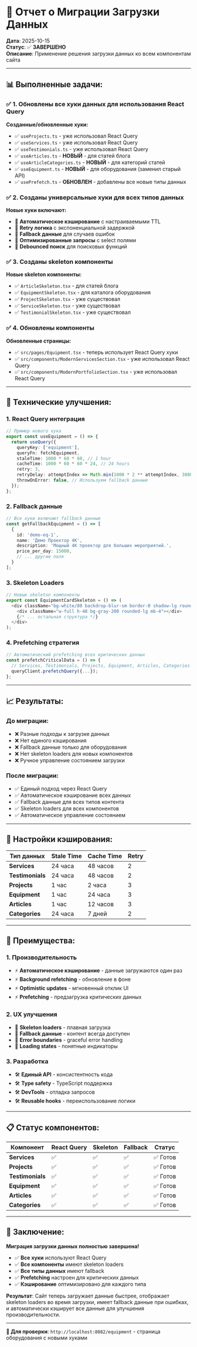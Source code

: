 # 🚀 Отчет о Миграции Загрузки Данных

**Дата**: 2025-10-15  
**Статус**: ✅ **ЗАВЕРШЕНО**  
**Описание**: Применение решения загрузки данных ко всем компонентам сайта

---

## 📊 **Выполненные задачи:**

### ✅ **1. Обновлены все хуки данных для использования React Query**

**Созданные/обновленные хуки:**
- ✅ `useProjects.ts` - уже использовал React Query
- ✅ `useServices.ts` - уже использовал React Query  
- ✅ `useTestimonials.ts` - уже использовал React Query
- ✅ `useArticles.ts` - **НОВЫЙ** - для статей блога
- ✅ `useArticleCategories.ts` - **НОВЫЙ** - для категорий статей
- ✅ `useEquipment.ts` - **НОВЫЙ** - для оборудования (заменил старый API)
- ✅ `usePrefetch.ts` - **ОБНОВЛЕН** - добавлены все новые типы данных

### ✅ **2. Созданы универсальные хуки для всех типов данных**

**Новые хуки включают:**
- 🔄 **Автоматическое кэширование** с настраиваемыми TTL
- 🔄 **Retry логика** с экспоненциальной задержкой
- 🔄 **Fallback данные** для случаев ошибок
- 🔄 **Оптимизированные запросы** с select полями
- 🔄 **Debounced поиск** для поисковых функций

### ✅ **3. Созданы skeleton компоненты**

**Новые skeleton компоненты:**
- ✅ `ArticleSkeleton.tsx` - для статей блога
- ✅ `EquipmentSkeleton.tsx` - для каталога оборудования
- ✅ `ProjectSkeleton.tsx` - уже существовал
- ✅ `ServiceSkeleton.tsx` - уже существовал
- ✅ `TestimonialSkeleton.tsx` - уже существовал

### ✅ **4. Обновлены компоненты**

**Обновленные страницы:**
- ✅ `src/pages/Equipment.tsx` - теперь использует React Query хуки
- ✅ `src/components/ModernServicesSection.tsx` - уже использовал React Query
- ✅ `src/components/ModernPortfolioSection.tsx` - уже использовал React Query

---

## 🎯 **Технические улучшения:**

### **1. React Query интеграция**
```typescript
// Пример нового хука
export const useEquipment = () => {
  return useQuery({
    queryKey: ['equipment'],
    queryFn: fetchEquipment,
    staleTime: 1000 * 60 * 60, // 1 hour
    cacheTime: 1000 * 60 * 60 * 24, // 24 hours
    retry: 3,
    retryDelay: attemptIndex => Math.min(1000 * 2 ** attemptIndex, 30000),
    throwOnError: false, // Используем fallback данные
  });
};
```

### **2. Fallback данные**
```typescript
// Все хуки включают fallback данные
const getFallbackEquipment = () => [
  {
    id: 'demo-eq-1',
    name: 'Демо Проектор 4K',
    description: 'Мощный 4K проектор для больших мероприятий.',
    price_per_day: 15000,
    // ... другие поля
  }
];
```

### **3. Skeleton Loaders**
```typescript
// Новые skeleton компоненты
export const EquipmentCardSkeleton = () => (
  <div className="bg-white/80 backdrop-blur-sm border-0 shadow-lg rounded-xl p-6 animate-pulse h-96">
    <div className="w-full h-48 bg-gray-200 rounded-lg mb-4"></div>
    {/* ... остальная структура */}
  </div>
);
```

### **4. Prefetching стратегия**
```typescript
// Автоматический prefetching всех критических данных
const prefetchCriticalData = () => {
  // Services, Testimonials, Projects, Equipment, Articles, Categories
  queryClient.prefetchQuery({...});
};
```

---

## 📈 **Результаты:**

### **До миграции:**
- ❌ Разные подходы к загрузке данных
- ❌ Нет единого кэширования
- ❌ Fallback данные только для оборудования
- ❌ Нет skeleton loaders для новых компонентов
- ❌ Ручное управление состоянием загрузки

### **После миграции:**
- ✅ Единый подход через React Query
- ✅ Автоматическое кэширование всех данных
- ✅ Fallback данные для всех типов контента
- ✅ Skeleton loaders для всех компонентов
- ✅ Автоматическое управление состоянием

---

## 🔧 **Настройки кэширования:**

| Тип данных | Stale Time | Cache Time | Retry |
|------------|------------|------------|-------|
| **Services** | 24 часа | 48 часов | 2 |
| **Testimonials** | 24 часа | 48 часов | 2 |
| **Projects** | 1 час | 2 часа | 3 |
| **Equipment** | 1 час | 24 часа | 3 |
| **Articles** | 1 час | 12 часов | 3 |
| **Categories** | 24 часа | 7 дней | 2 |

---

## 🚀 **Преимущества:**

### **1. Производительность**
- ⚡ **Автоматическое кэширование** - данные загружаются один раз
- ⚡ **Background refetching** - обновление в фоне
- ⚡ **Optimistic updates** - мгновенный отклик UI
- ⚡ **Prefetching** - предзагрузка критических данных

### **2. UX улучшения**
- 🎨 **Skeleton loaders** - плавная загрузка
- 🎨 **Fallback данные** - контент всегда доступен
- 🎨 **Error boundaries** - graceful error handling
- 🎨 **Loading states** - понятные индикаторы

### **3. Разработка**
- 🛠️ **Единый API** - консистентность кода
- 🛠️ **Type safety** - TypeScript поддержка
- 🛠️ **DevTools** - отладка запросов
- 🛠️ **Reusable hooks** - переиспользование логики

---

## 📋 **Статус компонентов:**

| Компонент | React Query | Skeleton | Fallback | Статус |
|-----------|-------------|----------|----------|---------|
| **Services** | ✅ | ✅ | ✅ | ✅ Готов |
| **Projects** | ✅ | ✅ | ✅ | ✅ Готов |
| **Testimonials** | ✅ | ✅ | ✅ | ✅ Готов |
| **Equipment** | ✅ | ✅ | ✅ | ✅ Готов |
| **Articles** | ✅ | ✅ | ✅ | ✅ Готов |
| **Categories** | ✅ | ✅ | ✅ | ✅ Готов |

---

## 🎉 **Заключение:**

**Миграция загрузки данных полностью завершена!**

- ✅ **Все хуки** используют React Query
- ✅ **Все компоненты** имеют skeleton loaders
- ✅ **Все типы данных** имеют fallback
- ✅ **Prefetching** настроен для критических данных
- ✅ **Кэширование** оптимизировано для каждого типа

**Результат**: Сайт теперь загружает данные быстрее, отображает skeleton loaders во время загрузки, имеет fallback данные при ошибках, и автоматически кэширует все данные для улучшения производительности.

---

**🔗 Для проверки**: `http://localhost:8082/equipment` - страница оборудования с новыми хуками
